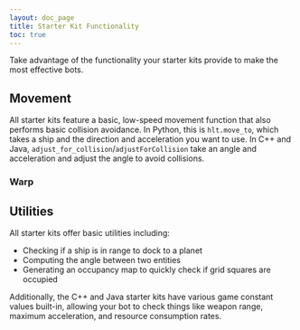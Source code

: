 ```yaml
---
layout: doc_page
title: Starter Kit Functionality
toc: true
---
```


Take advantage of the functionality your starter kits provide to make the most effective bots.

## Movement

All starter kits feature a basic, low-speed movement function that also performs basic collision avoidance. In Python, this is `hlt.move_to`, which takes a ship and the direction and acceleration you want to use. In C++ and Java, `adjust_for_collision`/`adjustForCollision` take an angle and acceleration and adjust the angle to avoid collisions.

### Warp

## Utilities

All starter kits offer basic utilities including:

- Checking if a ship is in range to dock to a planet
- Computing the angle between two entities
- Generating an occupancy map to quickly check if grid squares are occupied

Additionally, the C++ and Java starter kits have various game constant values built-in, allowing your bot to check things like weapon range, maximum acceleration, and resource consumption rates.